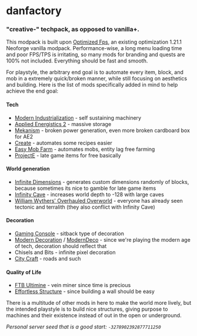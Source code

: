 # danfactory

### "creative-" techpack, as opposed to vanilla+.

This modpack is built upon [Optimized Fps](https://modrinth.com/modpack/optimized-fps), an existing optimization 1.21.1 Neoforge vanilla modpack. Performance-wise, a long menu loading time and poor FPS/TPS is irritating, so many mods for branding and quests are 100% not included. Everything should be fast and smooth.

For playstyle, the arbitrary end goal is to automate every item, block, and mob in a extremely quick/broken manner, while still focusing on aesthetics and building. Here is the list of mods specifically added in mind to help achieve the end goal:

#### Tech
- [Modern Industrialization](https://www.curseforge.com/minecraft/mc-mods/modern-industrialization) - self sustaining machinery
- [Applied Energistics 2](https://modrinth.com/mod/ae2) - massive storage
- [Mekanism](https://modrinth.com/mod/mekanism) - broken power generation, even more broken cardboard box for AE2
- [Create](https://modrinth.com/mod/create) - automates some recipes easier
- [Easy Mob Farm](https://modrinth.com/mod/easy-mob-farm) - automates mobs, entity lag free farming
- [ProjectE](https://www.curseforge.com/minecraft/mc-mods/projecte) - late game items for free basically

#### World generation
- [Infinite Dimensions](https://modrinth.com/mod/infinite-dimensions) - generates custom dimensions randomly of blocks, because sometimes its nice to gamble for late game items
- [Infinity Cave](https://modrinth.com/datapack/infinity-cave) - increases world depth to -128 with large caves
- [William Wythers' Overhauled Overworld](https://modrinth.com/mod/wwoo) - everyone has already seen tectonic and terralith (they also conflict with Infinity Cave)

#### Decoration 
- [Gaming Console](https://modrinth.com/mod/decorative-gaming-consoles) - sitback type of decoration
- [Modern Decoration](https://modrinth.com/mod/modern-decorations-mod) / [ModernDeco](https://modrinth.com/mod/moderndeco) - since we're playing the modern age of tech, decoration should reflect that
- Chisels and Bits - infinite pixel decoration
- [City Craft](https://modrinth.com/mod/rexs-city-craft) - roads and such

#### Quality of Life
- [FTB Ultimine](https://www.curseforge.com/minecraft/mc-mods/ftb-ultimine-forge) - vein miner since time is precious
- [Effortless Structure](https://modrinth.com/mod/effortless) - since building a wall should be easy

There is a multitude of other mods in here to make the world more lively, but the intended playstyle is to build nice structures, giving purpose to machines and their existence instead of out in the open or underground.

_Personal server seed that is a good start: `-3278902392877711250`_
